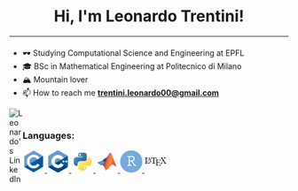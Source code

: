 <h1 align="center">Hi, I'm Leonardo Trentini!</h1>
<p align="center">
</p>
<hr/>
<h4 align="center"></h4>

- :dark_sunglasses: Studying Computational Science and Engineering at EPFL
- :mortar_board: BSc in Mathematical Engineering at Politecnico di Milano
- :mountain_snow: Mountain lover
- 📫 How to reach me **trentini.leonardo00@gmail.com**
<a href="https://www.linkedin.com/in/leonardo-trentini-35b3a020a/">
  <img align="left" alt="Leonardo's LinkedIn" width="24px" src="https://img.icons8.com/nolan/96/linkedin.png" />
</a>

<br>

<h3 align="left">Languages:</h3>
<p align="left"> <a href="https://www.cprogramming.com/" target="_blank"
    rel="noreferrer"> <img src="https://raw.githubusercontent.com/devicons/devicon/master/icons/c/c-original.svg"
      alt="c" width="40" height="40" /> </a> <a href="https://www.w3schools.com/cpp/" target="_blank" rel="noreferrer">
    <img src="https://raw.githubusercontent.com/devicons/devicon/master/icons/cplusplus/cplusplus-original.svg"
      alt="cplusplus" width="40" height="40" /> </a>
  <a href="https://www.python.org" target="_blank" rel="noreferrer"> <img
      src="https://raw.githubusercontent.com/devicons/devicon/master/icons/python/python-original.svg" alt="python"
      width="40" height="40" /> </a> 
  <a href="https://www.mathworks.com/products/matlab.html" target="_blank" rel="noreferrer"> <img
      src="https://github.com/devicons/devicon/blob/master/icons/matlab/matlab-original.svg" alt="matlab"
      width="40" height="40" /> </a> 
  <a href="https://www.rstudio.com/" target="_blank" rel="noreferrer"> <img
      src="https://github.com/devicons/devicon/blob/master/icons/rstudio/rstudio-plain.svg" alt="rstudio"
      width="40" height="40" /> </a> 
  <a href="https://www.latex-project.org/" target="_blank" rel="noreferrer"> <img
      src="https://github.com/devicons/devicon/blob/master/icons/latex/latex-original.svg" alt="latex"
      width="40" height="40" /> </a> 
  
  </p>
<br>
